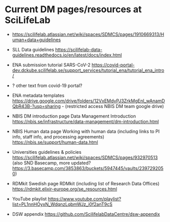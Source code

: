 # Current DM pages/resources at SciLifeLab
<!-- This page is not for publishing, only as a collection of where current information lies, to be used as basis for the new site -->

* https://scilifelab.atlassian.net/wiki/spaces/SDMCS/pages/1910669313/Human+data+guidelines

* SLL Data guidelines <https://scilifelab-data-guidelines.readthedocs.io/en/latest/docs/index.html>

* ENA submission tutorial SARS-CoV-2 <https://covid-portal-dev.dckube.scilifelab.se/support_services/tutorial_ena/tutorial_ena_intro/> 

* ? other text from covid-19 portal?

* ENA metadata templates https://drive.google.com/drive/folders/12VxEMdvPJ3ZrkMgEnI_wAnamDQbR43B-?usp=sharing - (restricted access NBIS DM team google drive)

* NBIS DM introduction page Data Management Introduction <https://nbis.se/infrastructure/data-management/dm-introduction.html> 

* NBIS Human data page Working with human data  (including links to PI info, staff info, and processing agreements) <https://nbis.se/support/human-data.html>

* Universities guidelines & policies <https://scilifelab.atlassian.net/wiki/spaces/SDMCS/pages/932970513>  (also SND Basecamp, more updated? https://3.basecamp.com/3853863/buckets/5947445/vaults/2397292050) 

* RDMkit Swedish page RDMkit  (including list of Research Data Offices) <https://rdmkit.elixir-europe.org/se_resources.html>

* YouTube playlist https://www.youtube.com/playlist?list=PL1nnHOyxN_WdqnzLqbmWJz_i0f2anT9cS

* DSW appendix <https://github.com/ScilifelabDataCentre/dsw-appendix>